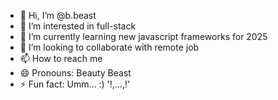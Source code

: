 - 👋 Hi, I’m @b.beast
- 👀 I’m interested in full-stack
- 🌱 I’m currently learning new javascript frameworks for 2025
- 💞️ I’m looking to collaborate with remote job
- 📫 How to reach me 
- 😄 Pronouns: Beauty Beast
- ⚡ Fun fact: Umm... :) '!,...,!'

<!---
yukato131/yukato131 is a ✨ special ✨ repository because its `README.md` (this file) appears on your GitHub profile.
You can click the Preview link to take a look at your changes.
--->
